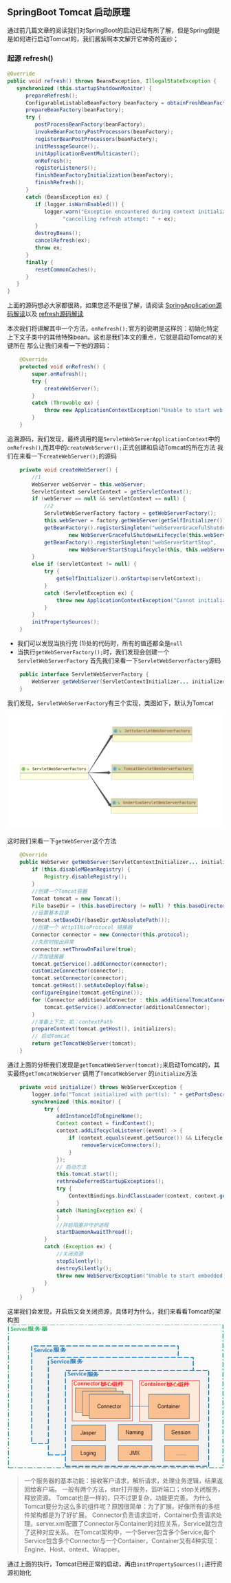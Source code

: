 ## SpringBoot Tomcat 启动原理

通过前几篇文章的阅读我们对SpringBoot的启动已经有所了解，但是Spring倒是是如何进行启动Tomcat的，我们酱紫啊本文解开它神奇的面纱；

### 起源 refresh()

```java
@Override
public void refresh() throws BeansException, IllegalStateException {
   synchronized (this.startupShutdownMonitor) {
      prepareRefresh();
      ConfigurableListableBeanFactory beanFactory = obtainFreshBeanFactory();
      prepareBeanFactory(beanFactory);
      try {
         postProcessBeanFactory(beanFactory);
         invokeBeanFactoryPostProcessors(beanFactory);
         registerBeanPostProcessors(beanFactory);
         initMessageSource();.
         initApplicationEventMulticaster();
         onRefresh();
         registerListeners();
         finishBeanFactoryInitialization(beanFactory);
         finishRefresh();
      }
      catch (BeansException ex) {
         if (logger.isWarnEnabled()) {
            logger.warn("Exception encountered during context initialization - " +
                  "cancelling refresh attempt: " + ex);
         }
         destroyBeans();
         cancelRefresh(ex);
         throw ex;
      }
      finally {
         resetCommonCaches();
      }
   }
}
```
上面的源码想必大家都很熟，如果您还不是很了解，请阅读 [SpringApplication源码解读](SpringApplication.md)以及 [refresh源码解读](refresh.md) 

本次我们将讲解其中一个方法，`onRefresh();`官方的说明是这样的：初始化特定上下文子类中的其他特殊bean。这也是我们本文的重点，它就是启动Tomcat的关键所在
那么让我们来看一下他的源码：
```java
	@Override
	protected void onRefresh() {
		super.onRefresh();
		try {
			createWebServer();
		}
		catch (Throwable ex) {
			throw new ApplicationContextException("Unable to start web server", ex);
		}
	}
```
追溯源码，我们发现，最终调用的是`ServletWebServerApplicationContext`中的`onRefresh()`,而其中的`createWebServer();`正式创建和启动Tomcat的所在方法
我们在来看一下`createWebServer();`的源码

```java
    private void createWebServer() {
        //1
    	WebServer webServer = this.webServer;
    	ServletContext servletContext = getServletContext();
    	if (webServer == null && servletContext == null) {
            //2
    		ServletWebServerFactory factory = getWebServerFactory();
    		this.webServer = factory.getWebServer(getSelfInitializer());
    		getBeanFactory().registerSingleton("webServerGracefulShutdown",
    				new WebServerGracefulShutdownLifecycle(this.webServer));
    		getBeanFactory().registerSingleton("webServerStartStop",
    				new WebServerStartStopLifecycle(this, this.webServer));
    	}
    	else if (servletContext != null) {
    		try {
    			getSelfInitializer().onStartup(servletContext);
    		}
    		catch (ServletException ex) {
    			throw new ApplicationContextException("Cannot initialize servlet context", ex);
    		}
    	}
    	initPropertySources();
    }
```
- 我们可以发现当执行完 (1)处的代码时，所有的值还都全是`null`
- 当执行`getWebServerFactory();`时，我们发现会创建一个`ServletWebServerFactory`
首先我们来看一下`ServletWebServerFactory`源码
```java
    public interface ServletWebServerFactory {
        WebServer getWebServer(ServletContextInitializer... initializers);
    }
```
我们发现，`ServletWebServerFactory`有三个实现，类图如下，默认为Tomcat

![ServletWebServerFactory](../../../doc/spring/Servlet.png)

这时我们来看一下`getWebServer`这个方法

```java
	@Override
	public WebServer getWebServer(ServletContextInitializer... initializers) {
		if (this.disableMBeanRegistry) {
			Registry.disableRegistry();
		}
        //创建一个Tomcat容器          
		Tomcat tomcat = new Tomcat();
		File baseDir = (this.baseDirectory != null) ? this.baseDirectory : createTempDir("tomcat");
		//设置基本目录
		tomcat.setBaseDir(baseDir.getAbsolutePath());
        //创建一个 Http11NioProtocol 链接器
		Connector connector = new Connector(this.protocol);
        //失败时抛出异常
		connector.setThrowOnFailure(true);
		//添加链接器
		tomcat.getService().addConnector(connector);
		customizeConnector(connector);
		tomcat.setConnector(connector);
		tomcat.getHost().setAutoDeploy(false);
		configureEngine(tomcat.getEngine());
		for (Connector additionalConnector : this.additionalTomcatConnectors) {
			tomcat.getService().addConnector(additionalConnector);
		}
        //准备上下文，如：contextPath
		prepareContext(tomcat.getHost(), initializers);
        // 启动Tomcat
		return getTomcatWebServer(tomcat);
	}
```
通过上面的分析我们发现是`getTomcatWebServer(tomcat);`来启动Tomcat的，其实最终`getTomcatWebServer` 调用了`TomcatWebServer`
的`initialize`方法

```java
	private void initialize() throws WebServerException {
		logger.info("Tomcat initialized with port(s): " + getPortsDescription(false));
		synchronized (this.monitor) {
			try {
				addInstanceIdToEngineName();
				Context context = findContext();
				context.addLifecycleListener((event) -> {
					if (context.equals(event.getSource()) && Lifecycle.START_EVENT.equals(event.getType())) {
						removeServiceConnectors();
					}
				});
                // 启动方法
				this.tomcat.start();
				rethrowDeferredStartupExceptions();
				try {
					ContextBindings.bindClassLoader(context, context.getNamingToken(), getClass().getClassLoader());
				}
				catch (NamingException ex) {
				}
                //开启阻塞非守护进程                    
				startDaemonAwaitThread();
			}
			catch (Exception ex) {
                //关闭资源    
				stopSilently();
				destroySilently();
				throw new WebServerException("Unable to start embedded Tomcat", ex);
			}
		}
	}
```
这里我们会发现，开启后又会关闭资源，具体时为什么，我们来看看Tomcat的架构图
![Tomcat架构](../../../doc/spring/tomcat.png)

>一个服务器的基本功能：接收客户请求，解析请求，处理业务逻辑，结果返回给客户端。
 一般有两个方法，star打开服务，监听端口；stop关闭服务，释放资源。
 Tomcat也是一样的，只不过更复杂，功能更完善。
 为什么Tomcat要分为这么多的组件呢？原因很简单：为了扩展。好像所有的多组件架构都是为了好扩展。
 Connector负责请求监听，Container负责请求处理。server.xml配置了Connector与Container的对应关系，Service就包含了这种对应关系。
 在Tomcat架构中，一个Server包含多个Service,每个Service包含多个Connector与一个Container，Container又有4种实现：Engine、Host、ontext、Wrapper。

通过上面的执行，Tomcat已经正常的启动，再由`initPropertySources();`进行资源初始化

